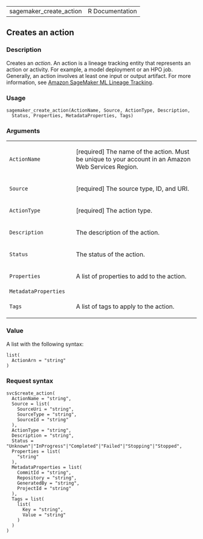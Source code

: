<table style="width: 100%;">
<tbody>
<tr class="odd">
<td>sagemaker_create_action</td>
<td style="text-align: right;">R Documentation</td>
</tr>
</tbody>
</table>

## Creates an action

### Description

Creates an *action*. An action is a lineage tracking entity that
represents an action or activity. For example, a model deployment or an
HPO job. Generally, an action involves at least one input or output
artifact. For more information, see [Amazon SageMaker ML Lineage
Tracking](https://docs.aws.amazon.com/sagemaker/latest/dg/lineage-tracking.html).

### Usage

    sagemaker_create_action(ActionName, Source, ActionType, Description,
      Status, Properties, MetadataProperties, Tags)

### Arguments

<table>
<colgroup>
<col style="width: 35%" />
<col style="width: 65%" />
</colgroup>
<tbody>
<tr class="odd">
<td><code
id="sagemaker_create_action_:_ActionName">ActionName</code></td>
<td><p>[required] The name of the action. Must be unique to your account
in an Amazon Web Services Region.</p></td>
</tr>
<tr class="even">
<td><code id="sagemaker_create_action_:_Source">Source</code></td>
<td><p>[required] The source type, ID, and URI.</p></td>
</tr>
<tr class="odd">
<td><code
id="sagemaker_create_action_:_ActionType">ActionType</code></td>
<td><p>[required] The action type.</p></td>
</tr>
<tr class="even">
<td><code
id="sagemaker_create_action_:_Description">Description</code></td>
<td><p>The description of the action.</p></td>
</tr>
<tr class="odd">
<td><code id="sagemaker_create_action_:_Status">Status</code></td>
<td><p>The status of the action.</p></td>
</tr>
<tr class="even">
<td><code
id="sagemaker_create_action_:_Properties">Properties</code></td>
<td><p>A list of properties to add to the action.</p></td>
</tr>
<tr class="odd">
<td><code
id="sagemaker_create_action_:_MetadataProperties">MetadataProperties</code></td>
<td></td>
</tr>
<tr class="even">
<td><code id="sagemaker_create_action_:_Tags">Tags</code></td>
<td><p>A list of tags to apply to the action.</p></td>
</tr>
</tbody>
</table>

### Value

A list with the following syntax:

    list(
      ActionArn = "string"
    )

### Request syntax

    svc$create_action(
      ActionName = "string",
      Source = list(
        SourceUri = "string",
        SourceType = "string",
        SourceId = "string"
      ),
      ActionType = "string",
      Description = "string",
      Status = "Unknown"|"InProgress"|"Completed"|"Failed"|"Stopping"|"Stopped",
      Properties = list(
        "string"
      ),
      MetadataProperties = list(
        CommitId = "string",
        Repository = "string",
        GeneratedBy = "string",
        ProjectId = "string"
      ),
      Tags = list(
        list(
          Key = "string",
          Value = "string"
        )
      )
    )
